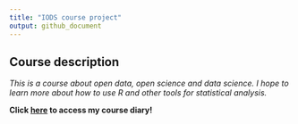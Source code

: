 ```yaml
---
title: "IODS course project"
output: github_document
---
```


## Course description

*This is a course about open data, open science and data science. I hope to learn more about how to use R
and other tools for statistical analysis.*

**Click [here][id] to access my course diary!**

[id]: https://Meeris.github.io/IODS-project/


 

